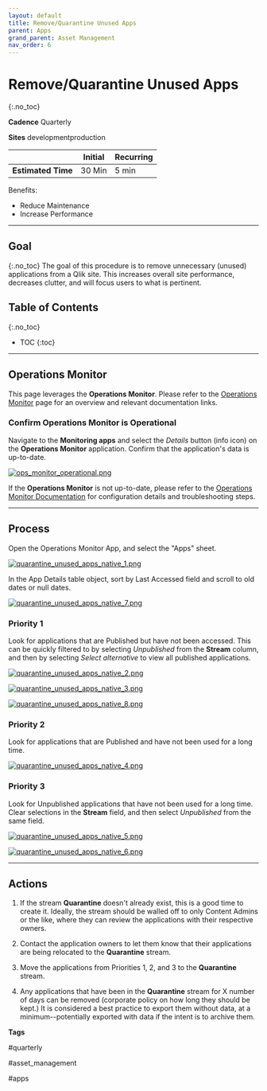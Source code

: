 ```yaml
---
layout: default
title: Remove/Quarantine Unused Apps
parent: Apps
grand_parent: Asset Management
nav_order: 6
---
```


# Remove/Quarantine Unused Apps
{:.no_toc}

**Cadence** <span class="label cadence">Quarterly</span>

**Sites** <span class="label dev">development</span><span class="label prod">production</span>

|                                  		          | Initial | Recurring |
|---------------------------------------------------------|---------|-----------|
| <i class="far fa-clock fa-sm"></i> **Estimated Time**   | 30 Min  | 5 min     |

Benefits:

  - Reduce Maintenance
  - Increase Performance
  
-------------------------

## Goal
{:.no_toc}
The goal of this procedure is to remove unnecessary (unused) applications from a Qlik site. This increases overall site performance, decreases clutter, and will focus users to what is pertinent.

## Table of Contents
{:.no_toc}

* TOC
{:toc}
-------------------------

## Operations Monitor

This page leverages the **Operations Monitor**. Please refer to the [Operations Monitor](../../tooling/operations_monitor.md) page for an overview and relevant documentation links.

### Confirm Operations Monitor is Operational

Navigate to the **Monitoring apps** and select the _Details_ button (info icon) on the **Operations Monitor** application. Confirm that the application's data is up-to-date.

[![ops_monitor_operational.png](images/ops_monitor_operational.png)](https://raw.githubusercontent.com/eapowertools/qs-admin-playbook/master/docs/asset_management/apps/images/ops_monitor_operational.png)

If the **Operations Monitor** is not up-to-date, please refer to the [Operations Monitor Documentation](../../tooling/operations_monitor.md#documentation) for configuration details and troubleshooting steps.

-------------------------

## Process

Open the Operations Monitor App, and select the "Apps" sheet.

[![quarantine_unused_apps_native_1.png](images/quarantine_unused_apps_native_1.png)](https://raw.githubusercontent.com/eapowertools/qs-admin-playbook/master/docs/asset_management/apps/images/quarantine_unused_apps_native_1.png)

In the App Details table object, sort by Last Accessed field and scroll to old dates or null dates.

[![quarantine_unused_apps_native_7.png](images/quarantine_unused_apps_native_7.png)](https://raw.githubusercontent.com/eapowertools/qs-admin-playbook/master/docs/asset_management/apps/images/quarantine_unused_apps_native_7.png)

### Priority 1
    
Look for applications that are Published but have not been accessed. This can be quickly filtered to by selecting _Unpublished_ from the **Stream** column, and then by selecting _Select alternative_ to view all published applications.
	  
[![quarantine_unused_apps_native_2.png](images/quarantine_unused_apps_native_2.png)](https://raw.githubusercontent.com/eapowertools/qs-admin-playbook/master/docs/asset_management/apps/images/quarantine_unused_apps_native_2.png)

[![quarantine_unused_apps_native_3.png](images/quarantine_unused_apps_native_3.png)](https://raw.githubusercontent.com/eapowertools/qs-admin-playbook/master/docs/asset_management/apps/images/quarantine_unused_apps_native_3.png)
	  
[![quarantine_unused_apps_native_8.png](images/quarantine_unused_apps_native_8.png)](https://raw.githubusercontent.com/eapowertools/qs-admin-playbook/master/docs/asset_management/apps/images/quarantine_unused_apps_native_8.png)
	  
### Priority 2
    
Look for applications that are Published and have not been used for a long time.
          
[![quarantine_unused_apps_native_4.png](images/quarantine_unused_apps_native_4.png)](https://raw.githubusercontent.com/eapowertools/qs-admin-playbook/master/docs/asset_management/apps/images/quarantine_unused_apps_native_4.png)
	  
### Priority 3	
    
Look for Unpublished applications that have not been used for a long time. Clear selections in the **Stream** field, and then select _Unpublished_ from the same field.
          
[![quarantine_unused_apps_native_5.png](images/quarantine_unused_apps_native_5.png)](https://raw.githubusercontent.com/eapowertools/qs-admin-playbook/master/docs/asset_management/apps/images/quarantine_unused_apps_native_5.png)
	  
[![quarantine_unused_apps_native_6.png](images/quarantine_unused_apps_native_6.png)](https://raw.githubusercontent.com/eapowertools/qs-admin-playbook/master/docs/asset_management/apps/images/quarantine_unused_apps_native_6.png)

-------------------------

## Actions
    
1. If the stream **Quarantine** doesn't already exist, this is a good time to create it. Ideally, the stream should be walled off to only Content Admins or the like, where they can review the applications with their respective owners.

2. Contact the application owners to let them know that their applications are being relocated to the **Quarantine** stream.	

3. Move the applications from Priorities 1, 2, and 3 to the **Quarantine** stream.

4. Any applications that have been in the **Quarantine** stream for X number of days can be removed (corporate policy on how long they should be kept.) It is considered a best practice to export them without data, at a minimum--potentially exported with data if the intent is to archive them.
	    

**Tags**
  
#quarterly

#asset_management

#apps

&nbsp;
